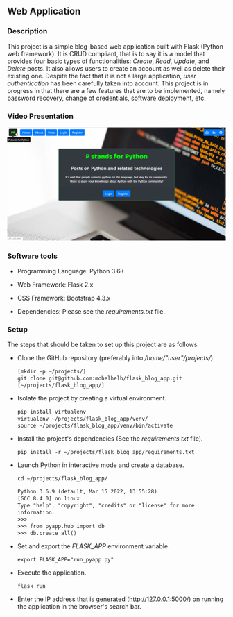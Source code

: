 ## Web Application

### Description

This project is a simple blog-based web application built with Flask (Python web framework). It is CRUD compliant, that is to say it is a model that provides four basic types of functionalities: *Create*, *Read*, *Update*, and *Delete* posts. It also allows users to create an account as well as delete their existing one. Despite the fact that it is not a large application, *user authentication* has been carefully taken into account. This project is in progress in that there are a few features that are to be implemented, namely password recovery, change of credentials, software deployment, etc.

### Video Presentation

<img src="pyapp/static/images/presentation.gif" alt="Video Presentation" title="Flask-based Blog">


### Software tools

- Programming Language: Python 3.6+

- Web Framework: Flask 2.x

- CSS Framework: Bootstrap 4.3.x

- Dependencies: Please see the *requirements.txt* file.


### Setup

The steps that should be taken to set up this project are as follows:

- Clone the GitHub repository (preferably into */home/"user"/projects/*).
	~~~
	[mkdir -p ~/projects/]
	git clone git@github.com:mohelhelb/flask_blog_app.git [~/projects/flask_blog_app/]
	~~~
- Isolate the project by creating a virtual environment. 
	~~~ 
	pip install virtualenv 
	virtualenv ~/projects/flask_blog_app/venv/ 
	source ~/projects/flask_blog_app/venv/bin/activate 
	~~~ 
- Install the project's dependencies (See the *requirements.txt* file). 
	~~~ 
	pip install -r ~/projects/flask_blog_app/requirements.txt 
	~~~ 
- Launch Python in interactive mode and create a database.
	~~~
	cd ~/projects/flask_blog_app/
	~~~
	~~~
	Python 3.6.9 (default, Mar 15 2022, 13:55:28) 
	[GCC 8.4.0] on linux
	Type "help", "copyright", "credits" or "license" for more information.
	>>> 
	>>> from pyapp.hub import db
	>>> db.create_all()
	~~~
- Set and export the *FLASK_APP* environment variable.
	~~~
	export FLASK_APP="run_pyapp.py"
	~~~
- Execute the application.
	~~~
	flask run
	~~~
- Enter the IP address that is generated (http://127.0.0.1:5000/) on running the application in the browser's search bar.
